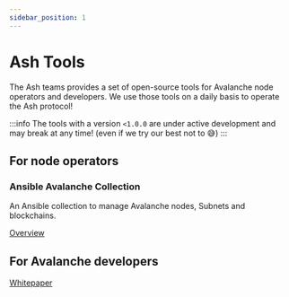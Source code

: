 ```yaml
---
sidebar_position: 1
---
```


# Ash Tools

The Ash teams provides a set of open-source tools for Avalanche node operators and developers.
We use those tools on a daily basis to operate the Ash protocol!

:::info
The tools with a version `<1.0.0` are under active development and may break at any time! (even if we try our best not to 😅)
:::

## For node operators

### Ansible Avalanche Collection

An Ansible collection to manage Avalanche nodes, Subnets and blockchains.

[Overview](./ansible-avalanche-collection/overview)

## For Avalanche developers

[Whitepaper](../whitepaper/index.md)
